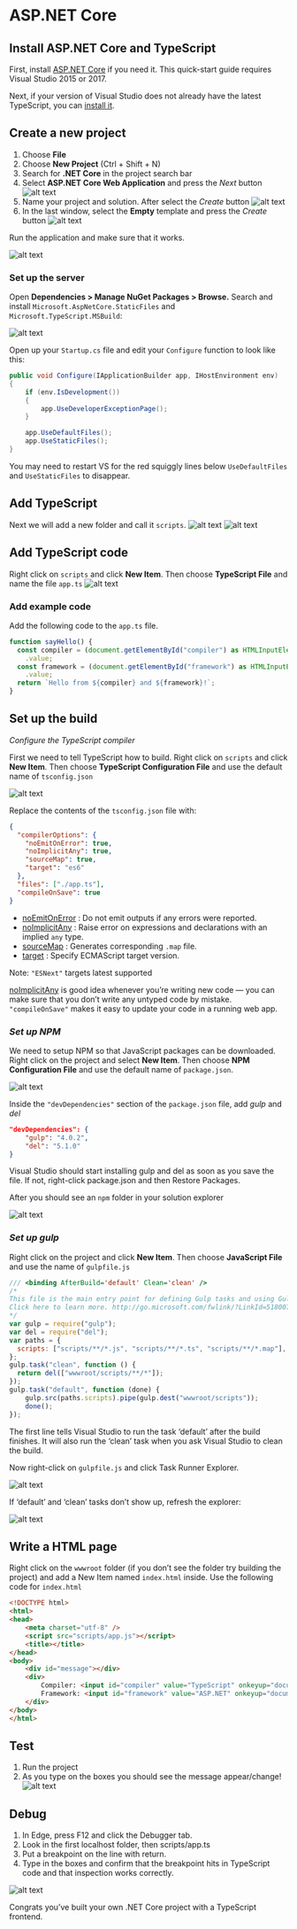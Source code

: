 # ASP.NET Core

## Install ASP.NET Core and TypeScript

First, install [ASP.NET Core](https://dotnet.microsoft.com/apps/aspnet) if you need it. This quick-start guide requires Visual Studio 2015 or 2017.

Next, if your version of Visual Studio does not already have the latest TypeScript, you can [install it](https://www.typescriptlang.org/#download-links).

## Create a new project

1. Choose **File**
2. Choose **New Project** (Ctrl + Shift + N)
3. Search for **.NET Core** in the project search bar
4. Select **ASP.NET Core Web Application** and press the *Next* button
![alt text](createwebapp.png)
5. Name your project and solution. After select the *Create* button
![alt text](createwebapp-1.png)
6. In the last window, select the **Empty** template and press the *Create* button
![alt text](emptytemplate.png)

Run the application and make sure that it works.

![alt text](workingsite.png)

### Set up the server

Open **Dependencies > Manage NuGet Packages > Browse.** Search and install `Microsoft.AspNetCore.StaticFiles` and `Microsoft.TypeScript.MSBuild`:

![alt text](downloaddependency.png)

Open up your `Startup.cs` file and edit your `Configure` function to look like this:

```cs
public void Configure(IApplicationBuilder app, IHostEnvironment env)
{
    if (env.IsDevelopment())
    {
        app.UseDeveloperExceptionPage();
    }

    app.UseDefaultFiles();
    app.UseStaticFiles();
}
```

You may need to restart VS for the red squiggly lines below `UseDefaultFiles` and `UseStaticFiles` to disappear.

## Add TypeScript

Next we will add a new folder and call it `scripts`.
![alt text](newfolder.png)
![alt text](scripts.png)

## Add TypeScript code

Right click on `scripts` and click **New Item**. Then choose **TypeScript File** and name the file `app.ts`
![alt text](tsfile.png)

### Add example code

Add the following code to the `app.ts` file.

```ts
function sayHello() {
  const compiler = (document.getElementById("compiler") as HTMLInputElement)
    .value;
  const framework = (document.getElementById("framework") as HTMLInputElement)
    .value;
  return `Hello from ${compiler} and ${framework}!`;
}
```
## Set up the build

*Configure the TypeScript compiler*

First we need to tell TypeScript how to build. Right click on `scripts` and click **New Item**. Then choose **TypeScript Configuration File** and use the default name of `tsconfig.json`

![alt text](tsconfig.png)

Replace the contents of the `tsconfig.json` file with:

```json
{
  "compilerOptions": {
    "noEmitOnError": true,
    "noImplicitAny": true,
    "sourceMap": true,
    "target": "es6"
  },
  "files": ["./app.ts"],
  "compileOnSave": true
}
```

- [noEmitOnError](https://www.typescriptlang.org/tsconfig/#noEmitOnError) : Do not emit outputs if any errors were reported.
- [noImplicitAny](https://www.typescriptlang.org/tsconfig/#noImplicitAny) : Raise error on expressions and declarations with an implied `any` type.
- [sourceMap](https://www.typescriptlang.org/tsconfig/#sourceMap) : Generates corresponding `.map` file.
- [target](https://www.typescriptlang.org/tsconfig/#target) : Specify ECMAScript target version.

Note: `"ESNext"` targets latest supported

[noImplicitAny](https://www.typescriptlang.org/tsconfig/#noImplicitAny) is good idea whenever you’re writing new code — you can make sure that you don’t write any untyped code by mistake. `"compileOnSave"` makes it easy to update your code in a running web app.

### ***Set up NPM***

We need to setup NPM so that JavaScript packages can be downloaded. Right click on the project and select **New Item**. Then choose **NPM Configuration File** and use the default name of `package.json`.

![alt text](packagejson.png)

Inside the `"devDependencies"` section of the `package.json` file, add *gulp* and *del*

```json
"devDependencies": {
    "gulp": "4.0.2",
    "del": "5.1.0"
}
```

Visual Studio should start installing gulp and del as soon as you save the file. If not, right-click package.json and then Restore Packages.

After you should see an `npm` folder in your solution explorer

![alt text](npm.png)

### ***Set up gulp***

Right click on the project and click **New Item**. Then choose **JavaScript File** and use the name of `gulpfile.js`

```js
/// <binding AfterBuild='default' Clean='clean' />
/*
This file is the main entry point for defining Gulp tasks and using Gulp plugins.
Click here to learn more. http://go.microsoft.com/fwlink/?LinkId=518007
*/
var gulp = require("gulp");
var del = require("del");
var paths = {
  scripts: ["scripts/**/*.js", "scripts/**/*.ts", "scripts/**/*.map"],
};
gulp.task("clean", function () {
  return del(["wwwroot/scripts/**/*"]);
});
gulp.task("default", function (done) {
    gulp.src(paths.scripts).pipe(gulp.dest("wwwroot/scripts"));
    done();
});
```
The first line tells Visual Studio to run the task ‘default’ after the build finishes. It will also run the ‘clean’ task when you ask Visual Studio to clean the build.

Now right-click on `gulpfile.js` and click Task Runner Explorer.

![alt text](taskrunner.png)

If ‘default’ and ‘clean’ tasks don’t show up, refresh the explorer:

![alt text](taskrunnerrefresh.png)

## Write a HTML page

Right click on the `wwwroot` folder (if you don’t see the folder try building the project) and add a New Item named `index.html` inside. Use the following code for `index.html`

```html
<!DOCTYPE html>
<html>
<head>
    <meta charset="utf-8" />
    <script src="scripts/app.js"></script>
    <title></title>
</head>
<body>
    <div id="message"></div>
    <div>
        Compiler: <input id="compiler" value="TypeScript" onkeyup="document.getElementById('message').innerText = sayHello()" /><br />
        Framework: <input id="framework" value="ASP.NET" onkeyup="document.getElementById('message').innerText = sayHello()" />
    </div>
</body>
</html>
```

## Test

1. Run the project
2. As you type on the boxes you should see the message appear/change!
![alt text](giphy.gif)

## Debug

1. In Edge, press F12 and click the Debugger tab.
2. Look in the first localhost folder, then scripts/app.ts
3. Put a breakpoint on the line with return.
4. Type in the boxes and confirm that the breakpoint hits in TypeScript code and that inspection works correctly.

![alt text](debugger.png)

Congrats you’ve built your own .NET Core project with a TypeScript frontend.